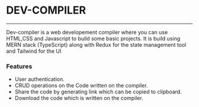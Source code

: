 # DEV-COMPILER 
----
Dev-compiler is a web developement compiler where you can use HTML,CSS and Javascript to build some basic projects. It is build using MERN stack (TypeScript) along with Redux for the state management tool and Tailwind for the UI
### Features 
- User authentication.
- CRUD operations on the Code written on the compiler.
- Share the code by generating link which can be copied to clipboard.
- Download the code which is written on the compiler.

